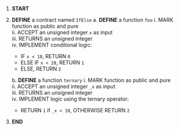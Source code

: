1. **START**

2. **DEFINE** a contract named `IfElse`
   a. **DEFINE** a function `foo`
   i. MARK function as public and pure  
    ii. ACCEPT an unsigned integer `x` as input  
    iii. RETURNS an unsigned integer  
    iv. IMPLEMENT conditional logic:  
    - IF `x < 10`, RETURN `0`  
    - ELSE IF `x < 20`, RETURN `1`  
    - ELSE, RETURN `2`

   b. **DEFINE** a function `ternary`
   i. MARK function as public and pure  
    ii. ACCEPT an unsigned integer `_x` as input  
    iii. RETURNS an unsigned integer  
    iv. IMPLEMENT logic using the ternary operator:  
    - RETURN `1` if `_x < 10`, OTHERWISE RETURN `2`

3. **END**
